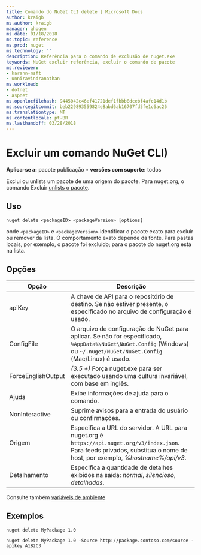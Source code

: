 ```yaml
---
title: Comando do NuGet CLI delete | Microsoft Docs
author: kraigb
ms.author: kraigb
manager: ghogen
ms.date: 01/18/2018
ms.topic: reference
ms.prod: nuget
ms.technology: ''
description: Referência para o comando de exclusão de nuget.exe
keywords: NuGet excluir referência, excluir o comando de pacote
ms.reviewer:
- karann-msft
- unniravindranathan
ms.workload:
- dotnet
- aspnet
ms.openlocfilehash: 9445042c46ef41721def1fbbb8dcebf4afc14d1b
ms.sourcegitcommit: beb229893559824e8abd6ab16707fd5fe1c6ac26
ms.translationtype: MT
ms.contentlocale: pt-BR
ms.lasthandoff: 03/28/2018
---
```

# <a name="delete-command-nuget-cli"></a>Excluir um comando NuGet CLI)

**Aplica-se a:** pacote publicação &bullet; **versões com suporte:** todos

Exclui ou unlists um pacote de uma origem do pacote. Para nuget.org, o comando Excluir [unlists o pacote](../policies/deleting-packages.md).

## <a name="usage"></a>Uso

```cli
nuget delete <packageID> <packageVersion> [options]
```

onde `<packageID>` e `<packageVersion>` identificar o pacote exato para excluir ou remover da lista. O comportamento exato depende da fonte. Para pastas locais, por exemplo, o pacote foi excluído; para o pacote do nuget.org está na lista.

## <a name="options"></a>Opções

| Opção | Descrição |
| --- | --- |
| apiKey | A chave de API para o repositório de destino. Se não estiver presente, o especificado no arquivo de configuração é usado. |
| ConfigFile | O arquivo de configuração do NuGet para aplicar. Se não for especificado, `%AppData%\NuGet\NuGet.Config` (Windows) ou `~/.nuget/NuGet/NuGet.Config` (Mac/Linux) é usado.|
| ForceEnglishOutput | *(3.5 +)*  Força nuget.exe para ser executado usando uma cultura invariável, com base em inglês. |
| Ajuda | Exibe informações de ajuda para o comando. |
| NonInteractive | Suprime avisos para a entrada do usuário ou confirmações. |
| Origem | Especifica a URL do servidor. A URL para nuget.org é `https://api.nuget.org/v3/index.json`. Para feeds privados, substitua o nome de host, por exemplo, *%hostname%/api/v3*. |
| Detalhamento | Especifica a quantidade de detalhes exibidos na saída: *normal*, *silencioso*, *detalhadas*. |

Consulte também [variáveis de ambiente](cli-ref-environment-variables.md)

## <a name="examples"></a>Exemplos

```cli
nuget delete MyPackage 1.0

nuget delete MyPackage 1.0 -Source http://package.contoso.com/source -apikey A1B2C3
```
